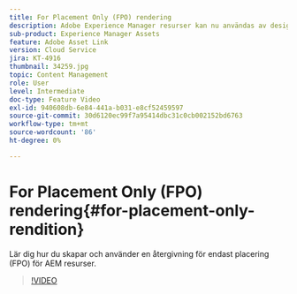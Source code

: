 ```yaml
---
title: For Placement Only (FPO) rendering
description: Adobe Experience Manager resurser kan nu användas av designers och kreativa användare i Adobe Creative Cloud favoritprogram. Tillägget Adobe Asset Link för Adobe Creative Cloud Enterprise utökar möjligheten att söka efter och bläddra bland, sortera, förhandsgranska, ladda upp resurser, checka ut, ändra, checka in och visa metadata för AEM resurser i Creative Cloud-verktyg som Adobe Photoshop, InDesign och Illustrator.
sub-product: Experience Manager Assets
feature: Adobe Asset Link
version: Cloud Service
jira: KT-4916
thumbnail: 34259.jpg
topic: Content Management
role: User
level: Intermediate
doc-type: Feature Video
exl-id: 940608db-6e84-441a-b031-e8cf52459597
source-git-commit: 30d6120ec99f7a95414dbc31c0cb002152bd6763
workflow-type: tm+mt
source-wordcount: '86'
ht-degree: 0%

---
```


# For Placement Only (FPO) rendering{#for-placement-only-rendition}

Lär dig hur du skapar och använder en återgivning för endast placering (FPO) för AEM resurser.

>[!VIDEO](https://video.tv.adobe.com/v/34259?quality=12&learn=on)
